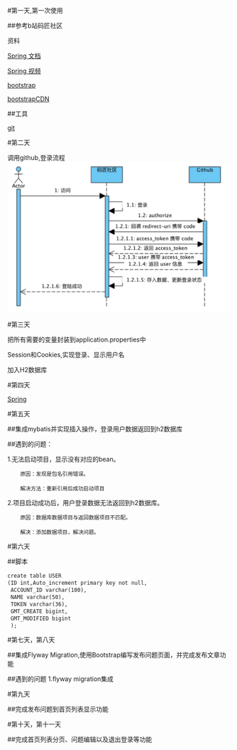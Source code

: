 #第一天,第一次使用

##参考b站码匠社区

资料

[Spring 文档](https://spring.io/guides/gs/serving-web-content/)

[Spring 视频](https://www.bilibili.com/video/av50200264/?p=3) 

[bootstrap](https://v3.bootcss.com/components/#navbar)

[bootstrapCDN](https://www.bootcdn.cn/)

##工具

[git](https://developer.github.com/apps/building-oauth-apps/creating-an-oauth-app/)

#第二天

调用github,登录流程
![Image text](https://raw.githubusercontent.com/sanelee38/picture/master/picture/login.PNG)


#第三天

把所有需要的变量封装到application.properties中

Session和Cookies,实现登录、显示用户名

加入H2数据库

#第四天

[Spring](https://docs.spring.io/spring-boot/docs/2.0.0.RC1/reference/htmlsingle/#boot-features-embedded-database-support)

#第五天

##集成mybatis并实现插入操作，登录用户数据返回到h2数据库

##遇到的问题：

1.无法启动项目，显示没有对应的bean。
        
        原因：发现是包名引用错误。
        
        解决方法：重新引用后成功启动项目

2.项目启动成功后，用户登录数据无法返回到h2数据库。

        原因：数据库数据项目与返回数据项目不匹配。
        
        解决：添加数据项目，解决问题。
        
#第六天

##脚本

    create table USER
    (ID int,Auto_increment primary key not null,
     ACCOUNT_ID varchar(100),
     NAME varchar(50),
     TOKEN varchar(36),
     GMT_CREATE bigint,
     GMT_MODIFIED bigint
     );
        
#第七天，第八天

##集成Flyway Migration,使用Bootstrap编写发布问题页面，并完成发布文章功能

##遇到的问题
1.flyway migration集成

#第九天

##完成发布问题到首页列表显示功能

#第十天，第十一天

##完成首页列表分页、问题编辑以及退出登录等功能






